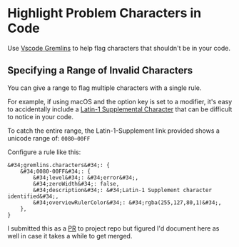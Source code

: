 # Highlight Problem Characters in Code


Use [Vscode Gremlins](https://github.com/nhoizey/vscode-gremlins) to help flag characters that shouldn&#39;t be in your code.

## Specifying a Range of Invalid Characters

You can give a range to flag multiple characters with a single rule.

For example, if using macOS and the option key is set to a modifier, it&#39;s easy to accidentally include a [Latin-1 Supplemental Character](https://unicode-table.com/en/blocks/latin-1-supplement/) that can be difficult to notice in your code.

To catch the entire range, the Latin-1-Supplement link provided shows a unicode range of: `0080—00FF`

Configure a rule like this:

```jsonc
&#34;gremlins.characters&#34;: {
    &#34;0080-00FF&#34;: {
        &#34;level&#34;: &#34;error&#34;,
        &#34;zeroWidth&#34;: false,
        &#34;description&#34;: &#34;Latin-1 Supplement character identified&#34;,
        &#34;overviewRulerColor&#34;: &#34;rgba(255,127,80,1)&#34;,
    },
}
```

I submitted this as a [PR](https://github.com/nhoizey/vscode-gremlins/pull/185) to project repo but figured I&#39;d document here as well in case it takes a while to get merged.


